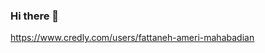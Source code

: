 ### Hi there 👋

https://www.credly.com/users/fattaneh-ameri-mahabadian

<!--
**Fattaneh2016/Fattaneh2016** is a ✨ _special_ ✨ repository because its `README.md` (this file) appears on your GitHub profile.

Here are some ideas to get you started:

- 🔭 I’m currently working on ...
- 🌱 I’m currently learning ...
- 👯 I’m looking to collaborate on ...
- 🤔 I’m looking for help with ...
- 💬 Ask me about ...
- 📫 How to reach me: ...
- 😄 Pronouns: ...
- ⚡ Fun fact: ...


<picture>
  <source media="(prefers-color-scheme: dark)" srcset="https://user-images.githubusercontent.com/25423296/163456776-7f95b81a-f1ed-45f7-b7ab-8fa810d529fa.png">
  <source media="(prefers-color-scheme: light)" srcset="https://user-images.githubusercontent.com/25423296/163456779-a8556205-d0a5-45e2-ac17-42d089e3c3f8.png">
  <img alt="Shows an illustrated sun in light mode and a moon with stars in dark mode." src="https://user-images.githubusercontent.com/25423296/163456779-a8556205-d0a5-45e2-ac17-42d089e3c3f8.png">
</picture>
-->

<!--

| Skills        |           |
| ------------- | ------------- |
| Python        |    AWS          |
| RRESTful API           |    Azure          |
| Kubernetes    |    SQL          |
| Network           |    MongoDB          |


---
> 🌱 Good luck with learning

— 🔭 Fattaneh

 <!--[My Heading](#my-heading)

 ```ruby
require 'redcarpet'
markdown = Redcarpet.new("Hello World!")
puts markdown.to_html
```



